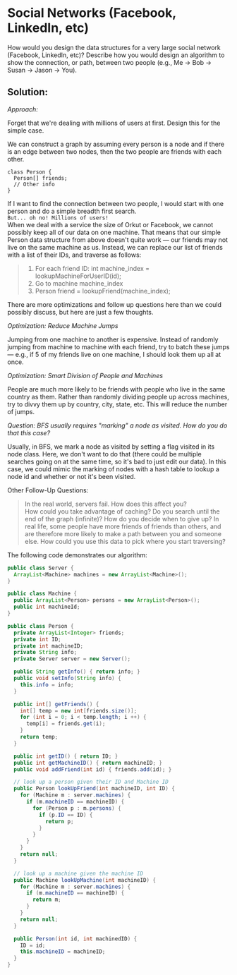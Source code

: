 # Social Networks (Facebook, LinkedIn, etc)
How would you design the data structures for a very large social network (Facebook, LinkedIn, etc)? Describe how you would design an algorithm to show the connection, or path, between two people (e.g., Me -> Bob -> Susan -> Jason -> You).

## Solution:
*Approach:*

Forget that we're dealing with millions of users at first. Design this for the simple case.

We can construct a graph by assuming every person is a node and if there is an edge between two nodes, then the two people are friends with each other.
```
class Person {
  Person[] friends;
  // Other info
}
```
If I want to find the connection between two people, I would start with one person and do a simple breadth first search.\
`But... oh no! Millions of users!`\
When we deal with a service the size of Orkut or Facebook, we cannot possibly keep all of our data on one machine. That means that our simple Person data structure from above doesn't quite work — our friends may not live on the same machine as us. Instead, we can replace our list of friends with a list of their IDs, and traverse as follows:
>1. For each friend ID: int machine_index = lookupMachineForUserID(id);
>2. Go to machine machine_index
>3. Person friend = lookupFriend(machine_index);

There are more optimizations and follow up questions here than we could possibly discuss, but here are just a few thoughts.

*Optimization: Reduce Machine Jumps*

Jumping from one machine to another is expensive. Instead of randomly jumping from machine to machine with each friend, try to batch these jumps — e.g., if 5 of my friends live on one machine, I should look them up all at once.

*Optimization: Smart Division of People and Machines*

People are much more likely to be friends with people who live in the same country as them. Rather than randomly dividing people up across machines, try to divvy them up by country, city, state, etc. This will reduce the number of jumps.

*Question: BFS usually requires "marking" a node as visited. How do you do that this case?*

Usually, in BFS, we mark a node as visited by setting a flag visited in its node class. Here, we don't want to do that (there could be multiple searches going on at the same time, so it's bad to just edit our data). In this case, we could mimic the marking of nodes with a hash table to lookup a node id and whether or not it's been visited.

Other Follow-Up Questions:
>In the real world, servers fail. How does this affect you?\
>How could you take advantage of caching?
>Do you search until the end of the graph (infinite)? How do you decide when to give up?
>In real life, some people have more friends of friends than others, and are therefore more likely to make a path between you and someone else. How could you use this data to pick where you start traversing?

The following code demonstrates our algorithm:
```java
public class Server {
  ArrayList<Machine> machines = new ArrayList<Machine>();
}

public class Machine {
  public ArrayList<Person> persons = new ArrayList<Person>();
  public int machineId;
}

public class Person {
  private ArrayList<Integer> friends;
  private int ID;
  private int machineID;
  private String info;
  private Server server = new Server();

  public String getInfo() { return info; }
  public void setInfo(String info) {
    this.info = info;
  }

  public int[] getFriends() {
    int[] temp = new int[friends.size()];
    for (int i = 0; i < temp.length; i ++) {
      temp[i] = friends.get(i);
    }
    return temp;
  }

  public int getID() { return ID; }
  public int getMachineID() { return machineID; }
  public void addFriend(int id) { friends.add(id); }

  // look up a person given their ID and Machine ID
  public Person lookUpFriend(int machineID, int ID) {
    for (Machine m : server.machines) {
      if (m.machineID == machineID) {
        for (Person p : m.persons) {
          if (p.ID == ID) {
            return p;
          }
        }
      }
    }
    return null;
  }

  // look up a machine given the machine ID
  public Machine lookUpMachine(int machineID) {
    for (Machine m : server.machines) {
      if (m.machineID == machineID) {
        return m;
      }
    }
    return null;
  }

  public Person(int id, int machinedID) {
    ID = id;
    this.machineID = machineID;
  }
}
```